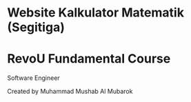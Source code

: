 # Website Kalkulator Matematik (Segitiga)
# RevoU Fundamental Course
Software Engineer

Created by Muhammad Mushab Al Mubarok